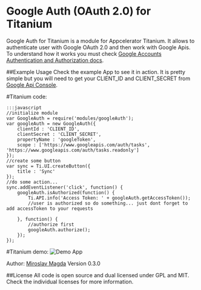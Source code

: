 Google Auth (OAuth 2.0) for Titanium
=======

Google Auth for Titanium is a module for Appcelerator Titanium. It allows to authenticate user with Google OAuth 2.0 and then work with Google Apis.
To understand how it works you must check [Google Accounts Authentication and Authorization docs](https://developers.google.com/accounts/docs/OAuth2InstalledApp).


##Example Usage
Check the example App to see it in action. It is pretty simple but you will need to get your CLIENT_ID and CLIENT_SECRET from [Google Api Console](https://code.google.com/apis/console/).

#Titanium code:
	
	:::javascript
	//initialize module
	var GoogleAuth = require('modules/googleAuth');
	var googleAuth = new GoogleAuth({
		clientId : 'CLIENT_ID',
		clientSecret : 'CLIENT_SECRET',
		propertyName : 'googleToken',
		scope : ['https://www.googleapis.com/auth/tasks', 'https://www.googleapis.com/auth/tasks.readonly']
	});
	//create some button
	var sync = Ti.UI.createButton({
		title : 'Sync'
	});
	//do some action...
	sync.addEventListener('click', function() {
		googleAuth.isAuthorized(function() {
			Ti.API.info('Access Token: ' + googleAuth.getAccessToken());
			//user is authorized so do something... just dont forget to add accessToken to your requests
			
		}, function() {
			//authorize first
			googleAuth.authorize();
		});
	});


#Titanium demo:
![Demo App][1]

Author: [Miroslav Magda](http://ejci.net)
Version 0.3.0

##License
All code is open source and dual licensed under GPL and MIT. Check the individual licenses for more information.


[1]: http://cdn.bitbucket.org/miroslavmagda/google-auth-for-titanium/downloads/Google%20auth.png